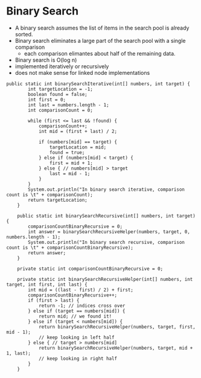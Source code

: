 # Binary Search

* A binary search assumes the list of items in the search pool is already sorted.
* Binary search eliminates a large part of the search pool with a single comparison&#x20;
  * each comparison elimantes about half of the remaining data.
* Binary search is O(log n)
* implemented iteratively or recursively
* does not make sense for linked node implementations&#x20;

```
public static int binarySearchIterative(int[] numbers, int target) {
		int targetLocation = -1;
		boolean found = false;
		int first = 0;
		int last = numbers.length - 1;
		int comparisonCount = 0;

		while (first <= last && !found) {
			comparisonCount++;
			int mid = (first + last) / 2;

			if (numbers[mid] == target) {
				targetLocation = mid;
				found = true;
			} else if (numbers[mid] < target) {
				first = mid + 1;
			} else { // numbers[mid] > target
				last = mid - 1;
			}
		}
		System.out.println("In binary search iterative, comparison count is \t" + comparisonCount);
		return targetLocation;
	}

	public static int binarySearchRecursive(int[] numbers, int target) {
		comparisonCountBinaryRecursive = 0;
		int answer = binarySearchRecursiveHelper(numbers, target, 0, numbers.length - 1);
		System.out.println("In binary search recursive, comparison count is \t" + comparisonCountBinaryRecursive);
		return answer;
	}

	private static int comparisonCountBinaryRecursive = 0;

	private static int binarySearchRecursiveHelper(int[] numbers, int target, int first, int last) {
		int mid = ((last - first) / 2) + first;
		comparisonCountBinaryRecursive++;
		if (first > last) {
			return -1; // indices cross over
		} else if (target == numbers[mid]) {
			return mid; // we found it!
		} else if (target < numbers[mid]) {
			return binarySearchRecursiveHelper(numbers, target, first, mid - 1);
			// keep looking in left half
		} else { // target > numbers[mid]
			return binarySearchRecursiveHelper(numbers, target, mid + 1, last);
			// keep looking in right half
		}
	}
```
